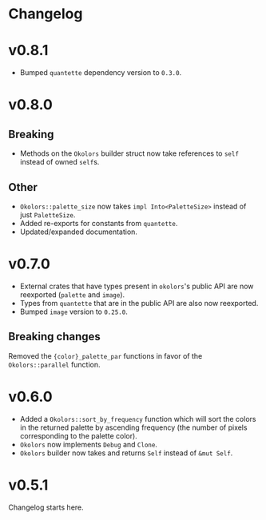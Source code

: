 # Changelog

# v0.8.1
- Bumped `quantette` dependency version to `0.3.0`.

# v0.8.0

## Breaking
- Methods on the `Okolors` builder struct now take references to `self` instead of owned `self`s.

## Other
- `Okolors::palette_size` now takes `impl Into<PaletteSize>` instead of just `PaletteSize`.
- Added re-exports for constants from `quantette`.
- Updated/expanded documentation.

# v0.7.0
- External crates that have types present in `okolors`'s public API are now reexported (`palette` and `image`).
- Types from `quantette` that are in the public API are also now reexported.
- Bumped `image` version to `0.25.0`.

## Breaking changes
Removed the `{color}_palette_par` functions in favor of the `Okolors::parallel` function.

# v0.6.0

- Added a `Okolors::sort_by_frequency` function which will sort the colors in the returned palette by ascending frequency (the number of pixels corresponding to the palette color).
- `Okolors` now implements `Debug` and `Clone`.
- `Okolors` builder now takes and returns `Self` instead of `&mut Self`.

# v0.5.1

Changelog starts here.
